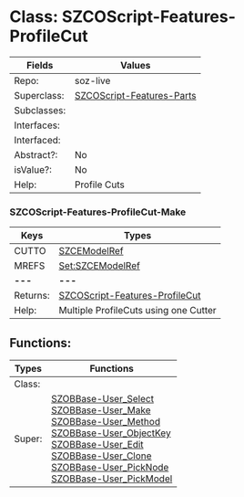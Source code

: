 
# Class:	SZCOScript-Features-ProfileCut

| Fields | Values |
| --------- | --------- |
| Repo: | soz-live |
| Superclass: | [SZCOScript-Features-Parts](SZCOScript-Features-Parts.html) |
| Subclasses: |  |
| Interfaces: |  |
| Interfaced: |  |
| Abstract?: | No |
| isValue?: | No |
| Help: | Profile Cuts |

### SZCOScript-Features-ProfileCut-Make

| Keys | Types |
| --------- | --------- |
| CUTTO | [SZCEModelRef](SZCEModelRef.html) |
| MREFS | [Set:SZCEModelRef](SZCEModelRef.html) |
| **---** | **---** |
| Returns: | [SZCOScript-Features-ProfileCut](SZCOScript-Features-ProfileCut.html) |
| Help: | Multiple ProfileCuts using one Cutter |


## Functions:

| Types | Functions |
| --------- | --------- |
| Class: |  |
| Super: | [SZOBBase-User_Select](SZOBBase.html) <br> [SZOBBase-User_Make](SZOBBase.html) <br> [SZOBBase-User_Method](SZOBBase.html) <br> [SZOBBase-User_ObjectKey](SZOBBase.html) <br> [SZOBBase-User_Edit](SZOBBase.html) <br> [SZOBBase-User_Clone](SZOBBase.html) <br> [SZOBBase-User_PickNode](SZOBBase.html) <br> [SZOBBase-User_PickModel](SZOBBase.html) |


